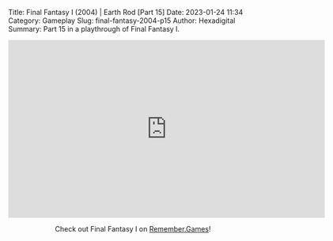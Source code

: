 Title: Final Fantasy I (2004) | Earth Rod [Part 15]
Date: 2023-01-24 11:34
Category: Gameplay
Slug: final-fantasy-2004-p15
Author: Hexadigital
Summary: Part 15 in a playthrough of Final Fantasy I.

<center><iframe src="https://www.youtube.com/embed/NyqzmD2rl_k?feature=oembed" allow="accelerometer; autoplay; encrypted-media; gyroscope; picture-in-picture" width="640" height="360" frameborder="0"></iframe>

Check out Final Fantasy I on [Remember.Games](https://remember.games/game/6866/final-fantasy-i-ii-dawn-of-souls/)!</center>

